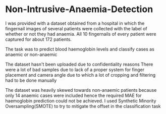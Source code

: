 # Non-Intrusive-Anaemia-Detection

I was provided with a dataset obtained from a hospital in which the fingernail images of several patients were collected with the label of whether or not they had anaemia. All 10 fingernails of every patient were captured for about 172 patients. 

The task was to predict blood haemoglobin levels and classify cases as anaemic or non-anaemic

The dataset hasn't been uploaded due to confidentiality reasons
There were a lot of bad samples due to lack of a proper system for finger placement and camera angle due to which a lot of cropping and filtering had to be done manually 

The dataset was heavily skewed towards non-anaemic patients because only 14 anaemic cases were included hence the required MAE for haemoglobin prediction could not be achieved. I used Synthetic Minority Oversampling(SMOTE) to try to mitigate the offset in the classification task
